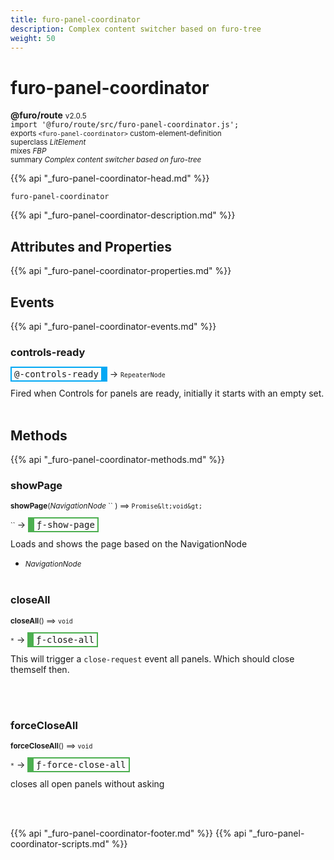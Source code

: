 ```yaml
---
title: furo-panel-coordinator
description: Complex content switcher based on furo-tree
weight: 50
---
```


# furo-panel-coordinator
**@furo/route** <small>v2.0.5</small>
<br>`import '@furo/route/src/furo-panel-coordinator.js';`<small>
<br>exports `<furo-panel-coordinator>` custom-element-definition
<br>superclass *LitElement*
<br> mixes *FBP*</small>
<br><small>summary *Complex content switcher based on furo-tree*</small>

{{% api "_furo-panel-coordinator-head.md" %}}

`furo-panel-coordinator`

{{% api "_furo-panel-coordinator-description.md" %}}


## Attributes and Properties
{{% api "_furo-panel-coordinator-properties.md" %}}











## Events
{{% api "_furo-panel-coordinator-events.md" %}}

### **controls-ready**
<span  style="border-width:2px 10px 2px 2px; border-style: solid;border-color:  rgb(2, 168, 244);font-family:monospace; padding:2px 4px;">@-controls-ready</span>
→ <small>`RepeaterNode`</small>

Fired when Controls for panels are ready, initially it starts with an empty set.
<br><br>

## Methods
{{% api "_furo-panel-coordinator-methods.md" %}}




### **showPage**
<small>**showPage**(*NavigationNode* `` ) ⟹ `Promise&lt;void&gt;`</small>

<small>`` </small> →
<span  style="border-width:2px 2px 2px 10px; border-style: solid;border-color:  rgb(76, 175, 80);font-family:monospace; padding:2px 4px;">ƒ-show-page</span>

Loads and shows the page based on the NavigationNode

- <small>*NavigationNode* </small>
<br><br>

### **closeAll**
<small>**closeAll**() ⟹ `void`</small>

<small>`*`</small> →
<span  style="border-width:2px 2px 2px 10px; border-style: solid;border-color:  rgb(76, 175, 80);font-family:monospace; padding:2px 4px;">ƒ-close-all</span>

This will trigger a `close-request` event all panels. Which should close themself then.

<br><br>

### **forceCloseAll**
<small>**forceCloseAll**() ⟹ `void`</small>

<small>`*`</small> →
<span  style="border-width:2px 2px 2px 10px; border-style: solid;border-color:  rgb(76, 175, 80);font-family:monospace; padding:2px 4px;">ƒ-force-close-all</span>

closes all open panels without asking

<br><br>








{{% api "_furo-panel-coordinator-footer.md" %}}
{{% api "_furo-panel-coordinator-scripts.md" %}}
